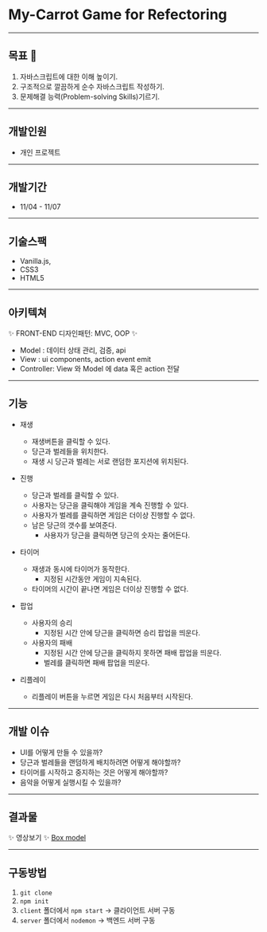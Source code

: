 # My-Carrot Game for Refectoring
---

## 목표 :rocket: 
1. 자바스크립트에 대한 이해 높이기.
1. 구조적으로 깔끔하게 순수 자바스크립트 작성하기.
1. 문제해결 능력(Problem-solving Skills)기르기.
--- 
## 개발인원
- 개인 프로젝트
---

## 개발기간
- 11/04 - 11/07

---

## 기술스팩
- Vanilla.js,
- CSS3
- HTML5

---

## 아키텍쳐
:sparkles: FRONT-END 디자인패턴: MVC, OOP :sparkles:
- Model : 데이터 상태 관리, 검증, api
- View : ui components, action event emit
- Controller: View 와 Model 에 data 혹은 action 전달

---

## 기능
* 재생
	* 재생버튼을 클릭할 수 있다.
	* 당근과 벌레들을 위치한다.
    - 재생 시 당근과 벌레는 서로 랜덤한 포지션에 위치된다.
  
* 진행
	* 당근과 벌레를 클릭할 수 있다.
    - 사용자는 당근을 클릭해야 게임을 계속 진행할 수 있다.
    - 사용자가 벌레를 클릭하면 게임은 더이상 진행할 수 없다.
  * 남은 당근의 갯수를 보여준다. 
    - 사용자가 당근을 클릭하면 당근의 숫자는 줄어든다.

* 타이머
  * 재생과 동시에 타이머가 동작한다. 
    - 지정된 시간동안 게임이 지속된다.
  * 타이머의 시간이 끝나면 게임은 더이상 진행할 수 없다.
  
* 팝업
  * 사용자의 승리
    - 지정된 시간 안에 당근을 클릭하면 승리 팝업을 띄운다.
  * 사용자의 패배
    - 지정된 시간 안에 당근을 클릭하지 못하면 패배 팝업을 띄운다.
    - 벌레를 클릭하면 패배 팝업을 띄운다.
  
* 리플레이
  * 리플레이 버튼을 누르면 게임은 다시 처음부터 시작된다. 

---

## 개발 이슈
* UI를 어떻게 만들 수 있을까?
* 당근과 벌레들을 랜덤하게 배치하려면 어떻게 해야할까?
* 타이머를 시작하고 중지하는 것은 어떻게 해야할까?
* 음악을 어떻게 실행시킬 수 있을까?
---
## 결과물
:sparkles: 영상보기 :sparkles:
[Box model](https://developer.mozilla.org/en-US/docs/Web/CSS/box-sizing "Box model")

---

## 구동방법
1. `git clone`
1. `npm init`
1. `client` 폴더에서 `npm start` -> 클라이언트 서버 구동
1. `server` 폴더에서 `nodemon` -> 백엔드 서버 구동

